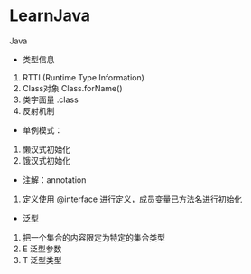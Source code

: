 # LearnJava
Java

- 类型信息

1. RTTI (Runtime Type Information)
2. Class对象 Class.forName()
3. 类字面量  .class
4. 反射机制

- 单例模式：

1. 懒汉式初始化
2. 饿汉式初始化

- 注解：annotation
1. 定义使用 @interface 进行定义，成员变量已方法名进行初始化

- 泛型

1. 把一个集合的内容限定为特定的集合类型
2. E 泛型参数
3. T 泛型类型

